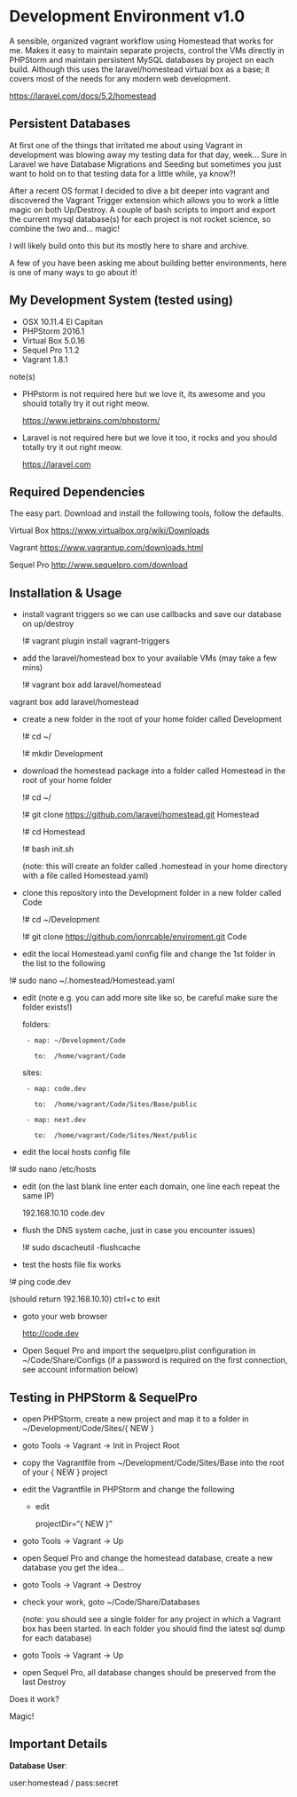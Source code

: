 Development Environment v1.0
===========

A sensible, organized vagrant workflow using Homestead that works for me. Makes it easy to maintain separate projects, control the VMs directly in PHPStorm and maintain persistent MySQL databases by project on each build. Although this uses the laravel/homestead virtual box as a base; it covers most of the needs for any modern web development.

https://laravel.com/docs/5.2/homestead

## Persistent Databases
At first one of the things that irritated me about using Vagrant in development was blowing away my testing data for that day, week… Sure in Laravel we have Database Migrations and Seeding but sometimes you just want to hold on to that testing data for a little while, ya know?!

After a recent OS format I decided to dive a bit deeper into vagrant and discovered the Vagrant Trigger extension which allows you to work a little magic on both Up/Destroy. A couple of bash scripts to import and export the current mysql database(s) for each project is not rocket science, so combine the two and… magic!

I will likely build onto this but its mostly here to share and archive.

A few of you have been asking me about building better environments, here is one of many ways to go about it!

## My Development System (tested using)
- OSX 10.11.4 El Capitan
- PHPStorm 2016.1
- Virtual Box 5.0.16
- Sequel Pro 1.1.2
- Vagrant 1.8.1

note(s)
- PHPstorm is not required here but we love it, its awesome and you should totally try it out right meow.

   https://www.jetbrains.com/phpstorm/

- Laravel is not required here but we love it too, it rocks and you should totally try it out right meow.

   https://laravel.com


## Required Dependencies
The easy part. Download and install the following tools, follow the defaults.

Virtual Box
https://www.virtualbox.org/wiki/Downloads


Vagrant
https://www.vagrantup.com/downloads.html


Sequel Pro
http://www.sequelpro.com/download

## Installation & Usage
- install vagrant triggers so we can use callbacks and save our database on up/destroy

	!# vagrant plugin install vagrant-triggers

- add the laravel/homestead box to your available VMs (may take a few mins)

	!# vagrant box add laravel/homestead	

vagrant box add laravel/homestead

- create a new folder in the root of your home folder called Development

	!# cd ~/

	!# mkdir Development

- download the homestead package into a folder called Homestead in the root of your home folder

	!# cd ~/

	!# git clone https://github.com/laravel/homestead.git Homestead

	!# cd Homestead

	!# bash init.sh

	(note: this will create an folder called .homestead in your home directory with a file called Homestead.yaml)

- clone this repository into the Development folder in a new folder called Code

	!# cd ~/Development

	!# git clone https://github.com/jonrcable/enviroment.git Code


- edit the local Homestead.yaml config file and change the 1st folder in the list to the following

 !# sudo nano ~/.homestead/Homestead.yaml

 + edit  (note e.g. you can add more site like so, be careful make sure the folder exists!)

	folders:

		- map: ~/Development/Code

		  to:  /home/vagrant/Code

	sites:

		- map: code.dev

		  to:  /home/vagrant/Code/Sites/Base/public

		- map: next.dev

		  to:  /home/vagrant/Code/Sites/Next/public


- edit the local hosts config file

 !# sudo nano /etc/hosts

 + edit (on the last blank line enter each domain, one line each repeat the same IP)

	192.168.10.10 code.dev

- flush the DNS system cache, just in case you encounter issues)

    !# sudo dscacheutil -flushcache


- test the hosts file fix works

 !# ping code.dev

 (should return 192.168.10.10) ctrl+c to exit


- goto your web browser

    http://code.dev


- Open Sequel Pro and import the sequelpro.plist configuration in ~/Code/Share/Configs
(if a password is required on the first connection, see account information below)


## Testing in PHPStorm & SequelPro
- open PHPStorm, create a new project and map it to a folder in ~/Development/Code/Sites/{ NEW }

- goto Tools -> Vagrant -> Init in Project Root

- copy the Vagrantfile from ~/Development/Code/Sites/Base into the root of your { NEW } project

- edit the Vagrantfile in PHPStorm and change the following

  + edit

	projectDir=“{ NEW }”
- goto Tools -> Vagrant -> Up

- open Sequel Pro and change the homestead database, create a new database you get the idea...

- goto Tools -> Vagrant -> Destroy

- check your work, goto ~/Code/Share/Databases

	(note: you should see a single folder for any project in which a Vagrant box has been started. In each folder you should find the latest sql dump for each database)

- goto Tools -> Vagrant -> Up

- open Sequel Pro, all database changes should be preserved	from the last Destroy

Does it work?

Magic!

## Important Details
**Database User**:

user:homestead / pass:secret
